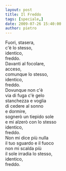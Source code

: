 ```yaml
---
layout: post
title: Il Freddo
tags: [speciale,]
date: 2009-07-26 15:40:00
author: pietro
---
```

Fuori, stasera,<br/>c'è lo stesso,<br/>identico,<br/>freddo.<br/>Davanti al focolare,<br/>acceso,<br/>comunque lo stesso,<br/>identico,<br/>freddo.<br/>Dovunque non c'è<br/>via di fuga c'è gelo<br/>stanchezza e voglia<br/>di cedere al sonno<br/>e dormire,<br/>sognerò un tiepido sole<br/>e mi alzerò con lo stesso<br/>identico,<br/>freddo.<br/>Non mi dice più nulla<br/>il tuo sguardo e il fuoco<br/>non mi scalda più<br/>il sole irradia lo stesso,<br/>identico,<br/>freddo.
